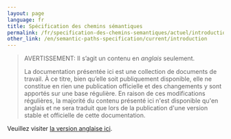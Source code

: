 ```yaml
---
layout: page
language: fr
title: Spécification des chemins sémantiques
permalink: /fr/specification-des-chemins-semantiques/actuel/introduction
other_link: /en/semantic-paths-specification/current/introduction
---
```


> <span class="disclaimer">AVERTISSEMENT: Il s’agit un contenu en *anglais* seulement.</span>
> 
> La documentation présentée ici est une collection de documents de travail. À ce titre, bien qu’elle soit publiquement disponible, elle ne constitue en rien une publication officielle et des changements y sont apportés sur une base régulière. En raison de ces modifications régulières, <span class="disclaimer">la majorité du contenu présenté ici n'est disponible qu'en anglais et ne sera traduit que lors de la publication d'une version stable et officielle de cette documentation.</span>

Veuillez visiter [la version anglaise ici](/collections-model/en/semantic-paths-specification/current/introduction).